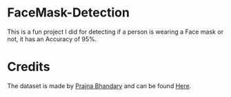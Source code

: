 # FaceMask-Detection
This is a fun project I did for detecting if a person is wearing a Face mask or not, it has an Accuracy of 95%.

# Credits
The dataset is made by [Prajna Bhandary](https://www.linkedin.com/in/prajna-bhandary-0b03a416a/) and can be found [Here](https://github.com/prajnasb/observations).
